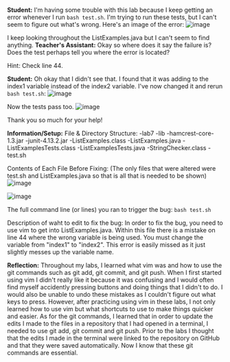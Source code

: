 **Student:**
I'm having some trouble with this lab because I keep getting an error whenever I run `bash test.sh`. I'm trying to run these tests, but I can't seem to figure out what's wrong. Here's an image of the error:
![image](https://github.com/JoshCaneday/cse15l-lab-reports/assets/146874169/d92b49b4-44ef-4b54-b0c5-653d474e3a4b)

I keep looking throughout the ListExamples.java but I can't seem to find anything.
**Teacher's Assistant:**
Okay so where does it say the failure is? Does the test perhaps tell you where the error is located?

Hint: Check line 44.

**Student:**
Oh okay that I didn't see that. I found that it was adding to the index1 variable instead of the index2 variable. I've now changed it and rerun `bash test.sh`:
![image](https://github.com/JoshCaneday/cse15l-lab-reports/assets/146874169/38ae0401-5f9a-4404-9b18-23d216aac075)

Now the tests pass too.
![image](https://github.com/JoshCaneday/cse15l-lab-reports/assets/146874169/660fdc75-3ec7-4580-9073-fbf4971286e6)

Thank you so much for your help!

**Information/Setup:**
File & Directory Structure:
-lab7
    -lib
        -hamcrest-core-1.3.jar
        -junit-4.13.2.jar
    -ListExamples.class
    -ListExamples.java
    -ListExamplesTests.class
    -ListExamplesTests.java
    -StringChecker.class
    -test.sh

Contents of Each File Before Fixing:
(The only files that were altered were test.sh and ListExamples.java so that is all that is needed to be shown)
![image](https://github.com/JoshCaneday/cse15l-lab-reports/assets/146874169/b2d0437a-4be0-4fa3-b400-770620c0c61e)


![image](https://github.com/JoshCaneday/cse15l-lab-reports/assets/146874169/5c5fe01c-3b0a-4b63-bec4-8df456794222)

The full command line (or lines) you ran to trigger the bug:
`bash test.sh`

Description of waht to edit to fix the bug:
In order to fix the bug, you need to use vim to get into ListExamples.java. Within this file there is a mistake on line 44 where the wrong variable is being used. You must change the variable from "index1" to "index2". This error is easily missed as it just slightly messes up the variable name.

**Reflection:**
Throughout my labs, I learned what vim was and how to use the git commands such as git add, git commit, and git push. When I first started using vim I didn't really like it because it was confusing and I would often find myself accidently pressing buttons and doing things that I didn't to do. I would also be unable to undo these mistakes as I couldn't figure out what keys to press. However, after practicing using vim in these labs, I not only learned how to use vim but what shortcuts to use to make things quicker and easier. As for the git commands, I learned that in order to update the edits I made to the files in a repository that I had opened in a terminal, I needed to use git add, git commit and git push. Prior to the labs I thought that the edits I made in the terminal were linked to the repository on GitHub and that they were saved automatically. Now I know that these git commands are essential.
